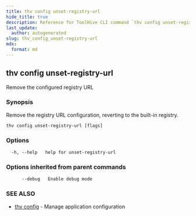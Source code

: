 ```yaml
---
title: thv config unset-registry-url
hide_title: true
description: Reference for ToolHive CLI command `thv config unset-registry-url`
last_update:
  author: autogenerated
slug: thv_config_unset-registry-url
mdx:
  format: md
---
```


## thv config unset-registry-url

Remove the configured registry URL

### Synopsis

Remove the registry URL configuration, reverting to the built-in registry.

```
thv config unset-registry-url [flags]
```

### Options

```
  -h, --help   help for unset-registry-url
```

### Options inherited from parent commands

```
      --debug   Enable debug mode
```

### SEE ALSO

* [thv config](thv_config.md)	 - Manage application configuration

